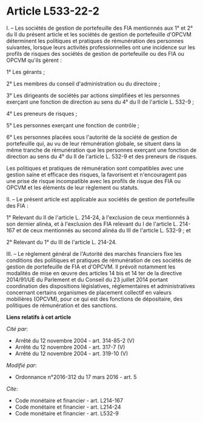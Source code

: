 # Article L533-22-2

I. – Les sociétés de gestion de portefeuille des FIA mentionnés aux 1° et 2° du II du présent article et les sociétés de
gestion de portefeuille d'OPCVM déterminent les politiques et pratiques de rémunération des personnes suivantes, lorsque
leurs activités professionnelles ont une incidence sur les profils de risques des sociétés de gestion de portefeuille ou des
FIA ou OPCVM qu'ils gèrent :

1° Les gérants ;

2° Les membres du conseil d'administration ou du directoire ;

3° Les dirigeants de sociétés par actions simplifiées et les personnes exerçant une fonction de direction au sens du 4° du II
de l'article L. 532-9 ;

4° Les preneurs de risques ;

5° Les personnes exerçant une fonction de contrôle ;

6° Les personnes placées sous l'autorité de la société de gestion de portefeuille qui, au vu de leur rémunération globale, se
situent dans la même tranche de rémunération que les personnes exerçant une fonction de direction au sens du 4° du II de
l'article L. 532-9 et des preneurs de risques.

Les politiques et pratiques de rémunération sont compatibles avec une gestion saine et efficace des risques, la favorisent et
n'encouragent pas une prise de risque incompatible avec les profils de risque des FIA ou OPCVM et les éléments de leur
règlement ou statuts.

II. – Le présent article est applicable aux sociétés de gestion de portefeuille des FIA :

1° Relevant du II de l'article L. 214-24, à l'exclusion de ceux mentionnés à son dernier alinéa, et à l'exclusion des FIA
relevant du I de l'article L. 214-167 et de ceux mentionnés au second alinéa du III de l'article L. 532-9 ; et

2° Relevant du 1° du III de l'article L. 214-24.

III. – Le règlement général de l'Autorité des marchés financiers fixe les conditions des politiques et pratiques de
rémunération de ces sociétés de gestion de portefeuille de FIA et d'OPCVM. Il prévoit notamment les modalités de mise en
œuvre des articles 14 bis et 14 ter de la directive 2014/91/UE du Parlement et du Conseil du 23 juillet 2014 portant
coordination des dispositions législatives, réglementaires et administratives concernant certains organismes de placement
collectif en valeurs mobilières (OPCVM), pour ce qui est des fonctions de dépositaire, des politiques de rémunération et des
sanctions.

**Liens relatifs à cet article**

_Cité par_:

  - Arrêté du 12 novembre 2004 - art. 314-85-2 (V)
  - Arrêté du 12 novembre 2004 - art. 317-7 (V)
  - Arrêté du 12 novembre 2004 - art. 319-10 (V)

_Modifié par_:

  - Ordonnance n°2016-312 du 17 mars 2016 - art. 5

_Cite_:

  - Code monétaire et financier - art. L214-167
  - Code monétaire et financier - art. L214-24
  - Code monétaire et financier - art. L532-9
